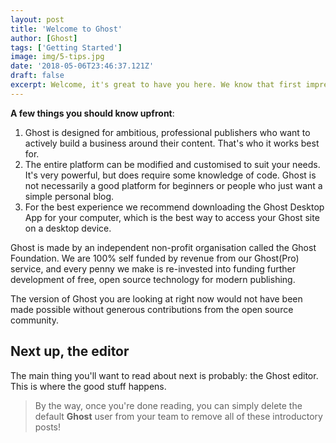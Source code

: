 ```yaml
---
layout: post
title: 'Welcome to Ghost'
author: [Ghost]
tags: ['Getting Started']
image: img/5-tips.jpg
date: '2018-05-06T23:46:37.121Z'
draft: false
excerpt: Welcome, it's great to have you here. We know that first impressions are important, so we've populated your new site with some initial getting started posts that will help you get familiar with everything in no time.
---
```


**A few things you should know upfront**:

1. Ghost is designed for ambitious, professional publishers who want to actively build a business around their content. That's who it works best for.
2. The entire platform can be modified and customised to suit your needs. It's very powerful, but does require some knowledge of code. Ghost is not necessarily a good platform for beginners or people who just want a simple personal blog.
3. For the best experience we recommend downloading the Ghost Desktop App for your computer, which is the best way to access your Ghost site on a desktop device.

Ghost is made by an independent non-profit organisation called the Ghost Foundation. We are 100% self funded by revenue from our Ghost(Pro) service, and every penny we make is re-invested into funding further development of free, open source technology for modern publishing.

The version of Ghost you are looking at right now would not have been made possible without generous contributions from the open source community.

## Next up, the editor

The main thing you'll want to read about next is probably: the Ghost editor. This is where the good stuff happens.

> By the way, once you're done reading, you can simply delete the default **Ghost** user from your team to remove all of these introductory posts!
